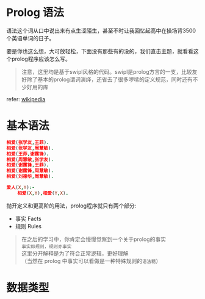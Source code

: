 # Prolog 语法
语法这个词从口中说出来有点生涩陌生，甚至不时让我回忆起高中在操场背3500个英语单词的日子。

要是你也这么想，大可放轻松，下面没有那些有的没的，我们直击主题，就看看这个prolog程序应该怎么写。

> 注意，这里均是基于swipl风格的代码。swipl是prolog方言的一支，比较友好除了基本的prolog谓词演绎，还省去了很多啰嗦的定义规范，同时还有不少好用的库

refer: [wikipedia](https://en.wikipedia.org/wiki/Prolog)

# 基本语法
```prolog
相爱(张学友,王菲).
相爱(张学友,周慧敏).
相爱(王菲,谢霆锋).
相爱(周慧敏,张学友).
相爱(谢霆锋,王菲).
相爱(谢霆锋,周慧敏).
相爱(刘德华,周慧敏).

爱人(X,Y):- 
    相爱(X,Y),相爱(Y,X).
```

抛开定义和更高阶的用法，prolog程序就只有两个部分:

- 事实 Facts
- 规则 Rules

> 在之后的学习中，你肯定会慢慢觉察到一个关于prolog的事实 <br>
> `事实即规则，规则亦事实` <br>
> 这里分开解释是为了符合正常逻辑，更好理解 <br>
> （当然在 prolog 中事实可以看做是一种特殊规则的`语法糖`）

# 数据类型
